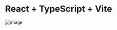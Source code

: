 # React + TypeScript + Vite

![image](https://github.com/rahulk31/admin-dashboard-react/assets/39650528/aba6f4aa-163d-47c6-9fb7-0388f33db213)
